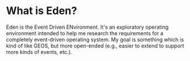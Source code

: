 # What is Eden?

Eden is the Event Driven ENvironment.  It's an exploratory operating environment intended to help me research the requirements for a completely event-driven operating system.  My goal is something which is kind of like GEOS, but more open-ended (e.g., easier to extend to support more kinds of events, etc.).


